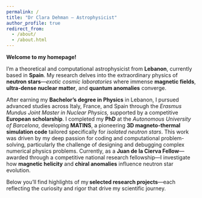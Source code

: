 ```yaml
---
permalink: /
title: "Dr Clara Dehman – Astrophysicist"
author_profile: true
redirect_from: 
  - /about/
  - /about.html
---
```


**Welcome to my homepage!**

I’m a theoretical and computational astrophysicist from **Lebanon**, currently based in **Spain**. My research delves into the extraordinary physics of **neutron stars**—*exotic cosmic laboratories* where immense **magnetic fields**, **ultra-dense nuclear matter**, and **quantum anomalies** converge.

After earning my **Bachelor’s degree in Physics** in Lebanon, I pursued advanced studies across Italy, France, and Spain through the *Erasmus Mundus Joint Master in Nuclear Physics,* supported by a competitive **European scholarship**. I completed my **PhD** at the *Autonomous University of Barcelona*, developing **MATINS**, a pioneering **3D magneto-thermal simulation code** tailored specifically for *isolated neutron stars*. This work was driven by my deep passion for coding and computational problem-solving, particularly the challenge of designing and debugging complex numerical physics problems. Currently, as a **Juan de la Cierva Fellow**—awarded through a competitive national research fellowship—I investigate how **magnetic helicity** and **chiral anomalies** influence neutron star evolution.


<!--I led the development of MATINS, focusing on the *magnetic field modeling component* and the implementation of its distinctive *cubed-sphere grid*, enabling detailed magneto-thermal simulations of neutron star crusts over million-year timescales. -->

<!-- Furthermore, my recent research explores the pivotal role of **magnetic helicity** in neutron star magnetic field evolution—a concept not widely explored in *neutron star physics* literature. Specifically, I study the *inverse cascade phenomenon* triggered by an initial helical field in magnetars. In a groundbreaking approach, I applied the concept of the **chiral magnetic effect** to neutron star magnetic field modeling, revealing how magnetic helicity alone can generate chiral asymmetry. This mechanism reshapes initially turbulent, small-scale magnetic structures into coherent, large-scale fields (\~10¹⁴ G), typical of observed magnetars. Thus, this innovative model addresses a longstanding open question in astrophysical research. -->

<!-- Beyond astrophysics, my expertise extends into **nuclear theory**. Collaborating with colleagues, I developed a **finite-temperature equation of state** critical for studying late-stage proto-neutron stars and the aftermath of binary neutron star mergers. -->

Below you’ll find highlights of my **selected research projects**—each reflecting the curiosity and rigor that drive my scientific journey.
<!-- ----->

<!--### MATINS-->

<!-- ----->
